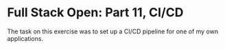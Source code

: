 # Full Stack Open: Part 11, CI/CD

The task on this exercise was to set up a CI/CD pipeline for one of my own applications.
